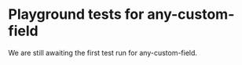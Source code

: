 # Playground tests for any-custom-field
We are still awaiting the first test run for any-custom-field.
